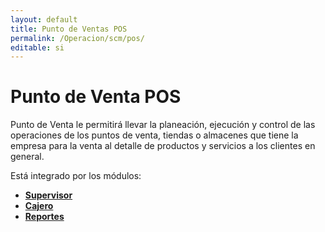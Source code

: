 ```yaml
---
layout: default
title: Punto de Ventas POS
permalink: /Operacion/scm/pos/
editable: si
---
```


# Punto de Venta POS  

Punto de Venta le permitirá llevar la planeación, ejecución y control de las operaciones de los puntos de venta, tiendas o almacenes que tiene la empresa para la venta al detalle de productos y servicios a los clientes en general.  

Está integrado por los módulos:

* [**Supervisor**](http://docs.oasiscom.com/Operacion/scm/pos/jsuperv/)
* [**Cajero**](http://docs.oasiscom.com/Operacion/scm/pos/jcajero/)
* [**Reportes**](http://docs.oasiscom.com/Operacion/scm/pos/jreporte/)